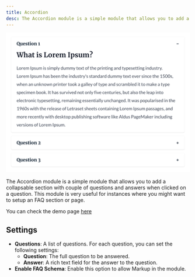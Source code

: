 ```yaml
---
title: Accordion
desc: The Accordion module is a simple module that allows you to add a collapsable section with couple of questions and answers when clicked on a question. This module is very useful for instances where you might want to setup an FAQ section or page.
---
```


<img src="./accordion.png" alt="Screenshot of Accordion Module" />

The Accordion module is a simple module that allows you to add a collapsable section with couple of questions and answers when clicked on a question. This module is very useful for instances where you might want to setup an FAQ section or page.

You can check the demo page [here](https://143910617.hs-sites-eu1.com/module-accordion)

## Settings
- **Questions**: A list of questions. For each question, you can set the following settings:
  - **Question**: The full question to be answered.
  - **Answer**: A rich text field for the answer to the question.
- **Enable FAQ Schema**: Enable this option to allow Markup in the module.
